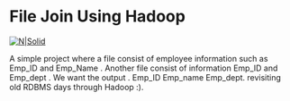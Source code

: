 # File Join Using Hadoop 

[![N|Solid](https://cldup.com/dTxpPi9lDf.thumb.png)](https://nodesource.com/products/nsolid)

A simple project where a file consist of employee information such as Emp_ID and Emp_Name . Another file consist of information Emp_ID and Emp_dept . 
We want the output . Emp_ID Emp_name Emp_dept. 
revisiting old RDBMS days through Hadoop :).


